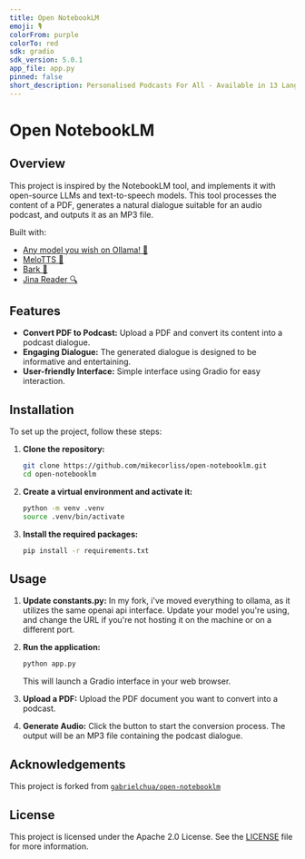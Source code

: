 ```yaml
---
title: Open NotebookLM
emoji: 🎙️
colorFrom: purple
colorTo: red
sdk: gradio
sdk_version: 5.0.1
app_file: app.py
pinned: false
short_description: Personalised Podcasts For All - Available in 13 Languages
---
```


# Open NotebookLM

## Overview

This project is inspired by the NotebookLM tool, and implements it with open-source LLMs and text-to-speech models. This tool processes the content of a PDF, generates a natural dialogue suitable for an audio podcast, and outputs it as an MP3 file.

Built with:
- [Any model you wish on Ollama! 🐧](https://ollama.com/)
- [MeloTTS 🐚](https://huggingface.co/myshell-ai/MeloTTS-English)
- [Bark 🐶](https://huggingface.co/suno/bark)
- [Jina Reader 🔍](https://jina.ai/reader/)

## Features

- **Convert PDF to Podcast:** Upload a PDF and convert its content into a podcast dialogue.
- **Engaging Dialogue:** The generated dialogue is designed to be informative and entertaining.
- **User-friendly Interface:** Simple interface using Gradio for easy interaction.

## Installation

To set up the project, follow these steps:

1. **Clone the repository:**
   ```bash
   git clone https://github.com/mikecorliss/open-notebooklm.git
   cd open-notebooklm
   ```

2. **Create a virtual environment and activate it:**
   ```bash
   python -m venv .venv
   source .venv/bin/activate
   ```

3. **Install the required packages:**
   ```bash
   pip install -r requirements.txt
   ```

## Usage

1. **Update constants.py:**
   In my fork, i've moved everything to ollama,
   as it utilizes the same openai api interface.
   Update your model you're using, and change the URL
   if you're not hosting it on the machine or on a different port.

3. **Run the application:**
   ```bash
   python app.py
   ```
   This will launch a Gradio interface in your web browser.

4. **Upload a PDF:**
   Upload the PDF document you want to convert into a podcast.

5. **Generate Audio:**
   Click the button to start the conversion process. The output will be an MP3 file containing the podcast dialogue.

## Acknowledgements

This project is forked from [`gabrielchua/open-notebooklm`](https://github.com/gabrielchua/open-notebooklm)

## License

This project is licensed under the Apache 2.0 License. See the [LICENSE](LICENSE) file for more information.
